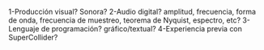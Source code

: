 
1-Producción visual? Sonora?
2-Audio digital? amplitud, frecuencia, forma de onda, frecuencia de muestreo, teorema de Nyquist, espectro, etc?
3-Lenguaje de programación? gráfico/textual?
4-Experiencia previa con SuperCollider?